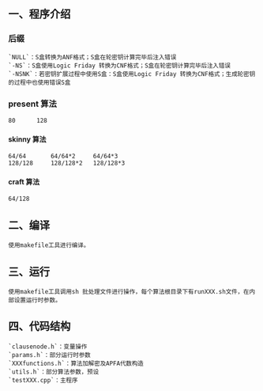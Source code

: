 <!--
 * @Author: Hanbing
 * @Date: 2024-08-23 06:38:17
 * @LastEditors: Hanbing
 * @LastEditTime: 2024-10-11 16:51:04
 * @FilePath: /SAT/README.md
 * @Description:
 *
 * Copyright (c) 2024 by Hanbing, All Rights Reserved.
-->

## 一、程序介绍

### 后缀

    `NULL`：S盒转换为ANF格式；S盒在轮密钥计算完毕后注入错误
    `-NS`：S盒使用Logic Friday 转换为CNF格式；S盒在轮密钥计算完毕后注入错误
    `-NSNK`：若密钥扩展过程中使用S盒：S盒使用Logic Friday 转换为CNF格式；生成轮密钥的过程中也使用错误S盒

### present 算法

    80      128

#### skinny 算法

    64/64       64/64*2     64/64*3
    128/128     128/128*2   128/128*3

#### craft 算法

    64/128

## 二、编译

    使用makefile工具进行编译。

## 三、运行

    使用makefile工具调用sh 批处理文件进行操作，每个算法根目录下有runXXX.sh文件，在内部设置运行时参数。

## 四、代码结构

    `clausenode.h`：变量操作
    `params.h`：部分运行时参数
    `XXXfunctions.h`：算法加解密及APFA代数构造
    `utils.h`：部分算法参数，预设
    `testXXX.cpp`：主程序
